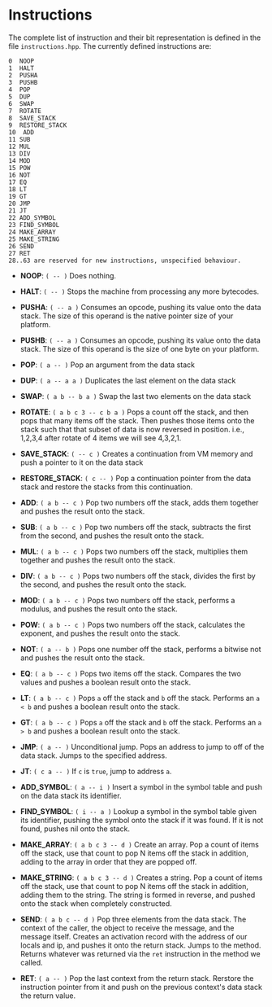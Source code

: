 Instructions
============

The complete list of instruction and their bit representation is defined in
the file `instructions.hpp`. The currently defined instructions are:

    0  NOOP
    1  HALT
    2  PUSHA
    3  PUSHB
    4  POP
    5  DUP
    6  SWAP
    7  ROTATE
    8  SAVE_STACK
    9  RESTORE_STACK
    10  ADD
    11 SUB
    12 MUL
    13 DIV
    14 MOD
    15 POW
    16 NOT
    17 EQ
    18 LT
    19 GT
    20 JMP
    21 JT
    22 ADD_SYMBOL
    23 FIND_SYMBOL
    24 MAKE_ARRAY
    25 MAKE_STRING
    26 SEND
    27 RET
    28..63 are reserved for new instructions, unspecified behaviour.

 -  **NOOP**: `( -- )` Does nothing.

 -  **HALT**: `( -- )` Stops the machine from processing any more bytecodes.

 -  **PUSHA**: `( -- a )` Consumes an opcode, pushing its value onto the data stack. The size of this operand is the native pointer size of your platform.

 -  **PUSHB**: `( -- a )` Consumes an opcode, pushing its value onto the data stack. The size of this operand is the size of one byte on your platform.

 -  **POP**: `( a -- )` Pop an argument from the data stack

 -  **DUP**: `( a -- a a )` Duplicates the last element on the data stack

 -  **SWAP**: `( a b -- b a )` Swap the last two elements on the data stack

 -  **ROTATE**: `( a b c 3 -- c b a )` Pops a count off the stack, and then pops that many items off the stack. Then pushes those items onto the stack such that that subset of data is now reversed in position. i.e., 1,2,3,4 after rotate of 4 items we will see 4,3,2,1.

 -  **SAVE_STACK**: `( -- c )` Creates a continuation from VM memory and push a pointer to it on the data stack

 -  **RESTORE_STACK**: `( c -- )` Pop a continuation pointer from the data stack and restore the stacks from this continuation.

 -  **ADD**: `( a b -- c )` Pop two numbers off the stack, adds them together and pushes the result onto the stack.

 -  **SUB**: `( a b -- c )` Pop two numbers off the stack, subtracts the first from the second, and pushes the result onto the stack.

 -  **MUL**: `( a b -- c )` Pops two numbers off the stack, multiplies them together and pushes the result onto the stack.

 -  **DIV**: `( a b -- c )` Pops two numbers off the stack, divides the first by the second, and pushes the result onto the stack.

 -  **MOD**: `( a b -- c )` Pops two numbers off the stack, performs a modulus, and pushes the result onto the stack.

 -  **POW**: `( a b -- c )` Pops two numbers off the stack, calculates the exponent, and pushes the result onto the stack.

 -  **NOT**: `( a -- b )` Pops one number off the stack, performs a bitwise not and pushes the result onto the stack.

 -  **EQ**: `( a b -- c )` Pops two items off the stack. Compares the two values and pushes a boolean result onto the stack.

 -  **LT**: `( a b -- c )` Pops `a` off the stack and `b` off the stack. Performs an `a < b` and pushes a boolean result onto the stack.

 -  **GT**: `( a b -- c )` Pops `a` off the stack and `b` off the stack. Performs an `a > b` and pushes a boolean result onto the stack.

 -  **JMP**: `( a -- )` Unconditional jump. Pops an address to jump to off of the data stack. Jumps to the specified address.

 -  **JT**: `( c a -- )` If `c` is `true`, jump to address `a`.

 -  **ADD_SYMBOL**: `( a -- i )` Insert a symbol in the symbol table and push on the data stack its identifier.

 -  **FIND_SYMBOL**: `( i -- a )` Lookup a symbol in the symbol table given its identifier, pushing the symbol onto the stack if it was found. If it is not found, pushes nil onto the stack.

 -  **MAKE_ARRAY**: `( a b c 3 -- d )` Create an array. Pop a count of items off the stack, use that count to pop N items off the stack in addition, adding to the array in order that they are popped off.

 -  **MAKE_STRING**: `( a b c 3 -- d )` Creates a string. Pop a count of items off the stack, use that count to pop N items off the stack in addition, adding them to the string. The string is formed in reverse, and pushed onto the stack when completely constructed.

 -  **SEND**: `( a b c -- d )` Pop three elements from the data stack. The context of the caller, the object to receive the message, and the message itself. Creates an activation record with the address of our locals and ip, and pushes it onto the return stack. Jumps to the method. Returns whatever was returned via the `ret` instruction in the method we called.

 -  **RET**: `( a -- )` Pop the last context from the return stack. Rerstore the instruction pointer from it and push on the previous context's data stack the return value.

